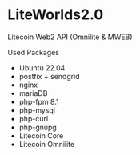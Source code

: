 # LiteWorlds2.0

Litecoin Web2 API (Omnilite & MWEB)

Used Packages

- Ubuntu 22.04
- postfix + sendgrid
- nginx
- mariaDB
- php-fpm 8.1
- php-mysql
- php-curl
- php-gnupg
- Litecoin Core
- Litecoin Omnilite

